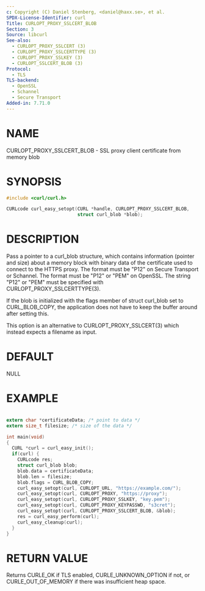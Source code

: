 ```yaml
---
c: Copyright (C) Daniel Stenberg, <daniel@haxx.se>, et al.
SPDX-License-Identifier: curl
Title: CURLOPT_PROXY_SSLCERT_BLOB
Section: 3
Source: libcurl
See-also:
  - CURLOPT_PROXY_SSLCERT (3)
  - CURLOPT_PROXY_SSLCERTTYPE (3)
  - CURLOPT_PROXY_SSLKEY (3)
  - CURLOPT_SSLCERT_BLOB (3)
Protocol:
  - TLS
TLS-backend:
  - OpenSSL
  - Schannel
  - Secure Transport
Added-in: 7.71.0
---
```


# NAME

CURLOPT_PROXY_SSLCERT_BLOB - SSL proxy client certificate from memory blob

# SYNOPSIS

~~~c
#include <curl/curl.h>

CURLcode curl_easy_setopt(CURL *handle, CURLOPT_PROXY_SSLCERT_BLOB,
                          struct curl_blob *blob);
~~~

# DESCRIPTION

Pass a pointer to a curl_blob structure, which contains information (pointer
and size) about a memory block with binary data of the certificate used to
connect to the HTTPS proxy. The format must be "P12" on Secure Transport or
Schannel. The format must be "P12" or "PEM" on OpenSSL. The string "P12" or
"PEM" must be specified with CURLOPT_PROXY_SSLCERTTYPE(3).

If the blob is initialized with the flags member of struct curl_blob set to
CURL_BLOB_COPY, the application does not have to keep the buffer around after
setting this.

This option is an alternative to CURLOPT_PROXY_SSLCERT(3) which instead
expects a filename as input.

# DEFAULT

NULL

# EXAMPLE

~~~c

extern char *certificateData; /* point to data */
extern size_t filesize; /* size of the data */

int main(void)
{
  CURL *curl = curl_easy_init();
  if(curl) {
    CURLcode res;
    struct curl_blob blob;
    blob.data = certificateData;
    blob.len = filesize;
    blob.flags = CURL_BLOB_COPY;
    curl_easy_setopt(curl, CURLOPT_URL, "https://example.com/");
    curl_easy_setopt(curl, CURLOPT_PROXY, "https://proxy");
    curl_easy_setopt(curl, CURLOPT_PROXY_SSLKEY, "key.pem");
    curl_easy_setopt(curl, CURLOPT_PROXY_KEYPASSWD, "s3cret");
    curl_easy_setopt(curl, CURLOPT_PROXY_SSLCERT_BLOB, &blob);
    res = curl_easy_perform(curl);
    curl_easy_cleanup(curl);
  }
}
~~~

# RETURN VALUE

Returns CURLE_OK if TLS enabled, CURLE_UNKNOWN_OPTION if not, or
CURLE_OUT_OF_MEMORY if there was insufficient heap space.
